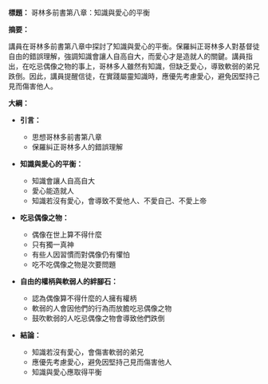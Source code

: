 **標題：** 哥林多前書第八章：知識與愛心的平衡

**摘要：**

講員在哥林多前書第八章中探討了知識與愛心的平衡。保羅糾正哥林多人對基督徒自由的錯誤理解，強調知識會讓人自高自大，而愛心才是造就人的關鍵。講員指出，在吃忌偶像之物的事上，哥林多人雖然有知識，但缺乏愛心，導致軟弱的弟兄跌倒。因此，講員提醒信徒，在實踐屬靈知識時，應優先考慮愛心，避免因堅持己見而傷害他人。

**大綱：**

* **引言：**
    * 思想哥林多前書第八章
    * 保羅糾正哥林多人的錯誤理解

* **知識與愛心的平衡：**
    * 知識會讓人自高自大
    * 愛心能造就人
    * 知識若沒有愛心，會導致不愛他人、不愛自己、不愛上帝

* **吃忌偶像之物：**
    * 偶像在世上算不得什麼
    * 只有獨一真神
    * 有些人因習慣而對偶像仍有懼怕
    * 吃不吃偶像之物是次要問題

* **自由的權柄與軟弱人的絆腳石：**
    * 認為偶像算不得什麼的人擁有權柄
    * 軟弱的人會因他們的行為而放膽吃忌偶像之物
    * 鼓吹軟弱的人吃忌偶像之物會導致他們跌倒

* **結論：**
    * 知識若沒有愛心，會傷害軟弱的弟兄
    * 應優先考慮愛心，避免因堅持己見而傷害他人
    * 知識與愛心應取得平衡
